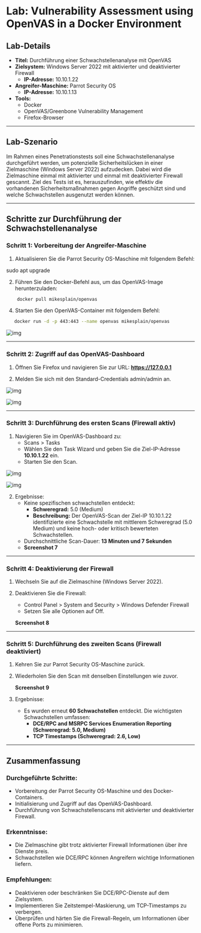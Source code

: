 # Lab: Vulnerability Assessment using OpenVAS in a Docker Environment

## Lab-Details

- **Titel:** Durchführung einer Schwachstellenanalyse mit OpenVAS
- **Zielsystem:** Windows Server 2022 mit aktivierter und deaktivierter Firewall
  - **IP-Adresse:** 10.10.1.22
- **Angreifer-Maschine:** Parrot Security OS
  - **IP-Adresse:** 10.10.1.13
- **Tools:** 
  - Docker
  - OpenVAS/Greenbone Vulnerability Management
  - Firefox-Browser

---

## Lab-Szenario

Im Rahmen eines Penetrationstests soll eine Schwachstellenanalyse durchgeführt werden, um potenzielle Sicherheitslücken in einer Zielmaschine (Windows Server 2022) aufzudecken. Dabei wird die Zielmaschine einmal mit aktivierter und einmal mit deaktivierter Firewall gescannt. Ziel des Tests ist es, herauszufinden, wie effektiv die vorhandenen Sicherheitsmaßnahmen gegen Angriffe geschützt sind und welche Schwachstellen ausgenutzt werden können.

---

## Schritte zur Durchführung der Schwachstellenanalyse

### Schritt 1: Vorbereitung der Angreifer-Maschine

1. Aktualisieren Sie die Parrot Security OS-Maschine mit folgendem Befehl:

  sudo apt upgrade


2. Führen Sie den Docker-Befehl aus, um das OpenVAS-Image herunterzuladen:
```bash 
    docker pull mikesplain/openvas
```

4. Starten Sie den OpenVAS-Container mit folgendem Befehl:
```bash 
   docker run -d -p 443:443 --name openvas mikesplain/openvas
```
![img](https://i.imgur.com/LtoyBFW.png)

---

### Schritt 2: Zugriff auf das OpenVAS-Dashboard

1. Öffnen Sie Firefox und navigieren Sie zur URL:
  **https://127.0.0.1**

2. Melden Sie sich mit den Standard-Credentials admin/admin an.

![img](https://i.imgur.com/PWF1KMh.png) 

![img](https://i.imgur.com/YOc9kOm.png)

---

### Schritt 3: Durchführung des ersten Scans (Firewall aktiv)

1. Navigieren Sie im OpenVAS-Dashboard zu:
   - Scans > Tasks
   - Wählen Sie den Task Wizard und geben Sie die Ziel-IP-Adresse **10.10.1.22** ein.
   - Starten Sie den Scan.

![img](https://i.imgur.com/WgJFKo4.png)

![img](https://i.imgur.com/8xTrJ2T.png)

2. Ergebnisse:
   - Keine spezifischen schwachstellen entdeckt:
     - **Schweregrad:** 5.0 (Medium)
     - **Beschreibung:** Der OpenVAS-Scan der Ziel-IP 10.10.1.22 identifizierte eine Schwachstelle mit mittlerem Schweregrad (5.0 Medium) und keine hoch- oder kritisch bewerteten Schwachstellen.
   - Durchschnittliche Scan-Dauer: **13 Minuten und 7 Sekunden**  
   - **Screenshot 7**

---

### Schritt 4: Deaktivierung der Firewall

1. Wechseln Sie auf die Zielmaschine (Windows Server 2022).
2. Deaktivieren Sie die Firewall:
   - Control Panel > System and Security > Windows Defender Firewall
   - Setzen Sie alle Optionen auf Off.

   **Screenshot 8**

---

### Schritt 5: Durchführung des zweiten Scans (Firewall deaktiviert)

1. Kehren Sie zur Parrot Security OS-Maschine zurück.
2. Wiederholen Sie den Scan mit denselben Einstellungen wie zuvor.

   **Screenshot 9**

3. Ergebnisse:
   - Es wurden erneut **60 Schwachstellen** entdeckt. Die wichtigsten Schwachstellen umfassen:
     - **DCE/RPC and MSRPC Services Enumeration Reporting (Schweregrad: 5.0, Medium)**
     - **TCP Timestamps (Schweregrad: 2.6, Low)**

---

## Zusammenfassung

### Durchgeführte Schritte:
- Vorbereitung der Parrot Security OS-Maschine und des Docker-Containers.
- Initialisierung und Zugriff auf das OpenVAS-Dashboard.
- Durchführung von Schwachstellenscans mit aktivierter und deaktivierter Firewall.

### Erkenntnisse:
- Die Zielmaschine gibt trotz aktivierter Firewall Informationen über ihre Dienste preis.
- Schwachstellen wie DCE/RPC können Angreifern wichtige Informationen liefern.

### Empfehlungen:
- Deaktivieren oder beschränken Sie DCE/RPC-Dienste auf dem Zielsystem.
- Implementieren Sie Zeitstempel-Maskierung, um TCP-Timestamps zu verbergen.
- Überprüfen und härten Sie die Firewall-Regeln, um Informationen über offene Ports zu minimieren.
